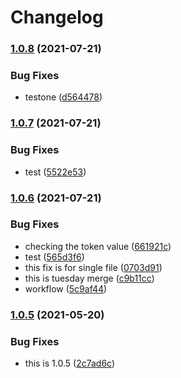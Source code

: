 # Changelog

### [1.0.8](https://www.github.com/goutamp/sample3/compare/v1.0.7...v1.0.8) (2021-07-21)


### Bug Fixes

* testone ([d564478](https://www.github.com/goutamp/sample3/commit/d5644785146aac8c72954134ddae32a997a7df94))

### [1.0.7](https://www.github.com/goutamp/sample3/compare/v1.0.6...v1.0.7) (2021-07-21)


### Bug Fixes

* test ([5522e53](https://www.github.com/goutamp/sample3/commit/5522e53991eb6f803278f2f9f736322dd19cd2b2))

### [1.0.6](https://www.github.com/goutamp/sample3/compare/v1.0.5...v1.0.6) (2021-07-21)


### Bug Fixes

* checking the token value ([661921c](https://www.github.com/goutamp/sample3/commit/661921cb581a69ce989dcd13d9c79052fd7bb347))
* test ([565d3f6](https://www.github.com/goutamp/sample3/commit/565d3f62865dcba959f322e4dc9a8fb431077d6d))
* this fix is for single file ([0703d91](https://www.github.com/goutamp/sample3/commit/0703d91e45d101b7ee4634f7bffff64ab89173a6))
* this is tuesday merge ([c9b11cc](https://www.github.com/goutamp/sample3/commit/c9b11ccfb598e5ceca6d26a0810a447670afab80))
* workflow ([5c9af44](https://www.github.com/goutamp/sample3/commit/5c9af445dd2f9f87b116edbf7830121f34c26818))

### [1.0.5](https://www.github.com/goutamp/sample3/compare/v1.0.4...v1.0.5) (2021-05-20)


### Bug Fixes

* this is 1.0.5 ([2c7ad6c](https://www.github.com/goutamp/sample3/commit/2c7ad6c2fdb3eb32ae74fea0356c0b49215b813d))
